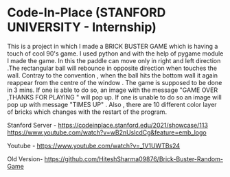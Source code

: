 # Code-In-Place (STANFORD UNIVERSITY - Internship)

This is a project in which I made a BRICK BUSTER GAME which is having a touch of cool 90's game. I used python and with the help of pygame module I made the game. In this the paddle can move only in right and left direction .The rectangular ball will rebounce in opposite direction when touches the wall. Contray to the convention , when the ball hits the bottom wall it again reappear from the centre of the window . The game is supposed to be done in 3 mins. If one is able to do so, an image with the message "GAME OVER ,THANKS FOR PLAYING " will pop up. If one is unable to do so an image will pop up with message "TIMES UP" . Also , there are 10 different color layer of bricks which changes with the restart of the program.

Stanford Server -
https://codeinplace.stanford.edu/2021/showcase/113                                           
https://www.youtube.com/watch?v=wB2nUslcdCg&feature=emb_logo                            

Youtube  -
https://www.youtube.com/watch?v=_1V1UWTBs24

Old Version- https://github.com/HiteshSharma09876/Brick-Buster-Random-Game

